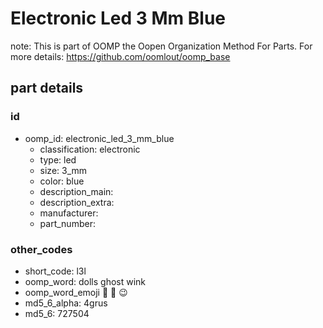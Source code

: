 # Electronic Led 3 Mm Blue  

note: This is part of OOMP the Oopen Organization Method For Parts. For more details: https://github.com/oomlout/oomp_base

##  part details





### id
* oomp_id: electronic_led_3_mm_blue
  * classification: electronic
  * type: led
  * size: 3_mm
  * color: blue
  * description_main: 
  * description_extra: 
  * manufacturer: 
  * part_number: 

### other_codes
* short_code: l3l
* oomp_word: dolls ghost wink
* oomp_word_emoji :dolls: :ghost: :wink:
* md5_6_alpha: 4grus
* md5_6: 727504